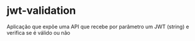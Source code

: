 # jwt-validation
Aplicação que expõe uma API que recebe por parâmetro um JWT (string) e verifica se é válido ou não
